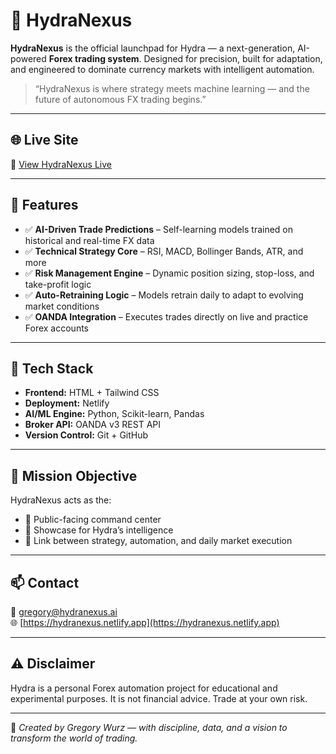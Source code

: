 # 🧠 HydraNexus

**HydraNexus** is the official launchpad for Hydra — a next-generation, AI-powered **Forex trading system**. Designed for precision, built for adaptation, and engineered to dominate currency markets with intelligent automation.

> “HydraNexus is where strategy meets machine learning — and the future of autonomous FX trading begins.”

---

## 🌐 Live Site

🔗 [View HydraNexus Live](https://hydranexus.netlify.app)

---

## 🚀 Features

- ✅ **AI-Driven Trade Predictions** – Self-learning models trained on historical and real-time FX data  
- ✅ **Technical Strategy Core** – RSI, MACD, Bollinger Bands, ATR, and more  
- ✅ **Risk Management Engine** – Dynamic position sizing, stop-loss, and take-profit logic  
- ✅ **Auto-Retraining Logic** – Models retrain daily to adapt to evolving market conditions  
- ✅ **OANDA Integration** – Executes trades directly on live and practice Forex accounts

---

## 📁 Tech Stack

- **Frontend:** HTML + Tailwind CSS  
- **Deployment:** Netlify  
- **AI/ML Engine:** Python, Scikit-learn, Pandas  
- **Broker API:** OANDA v3 REST API  
- **Version Control:** Git + GitHub

---

## 📌 Mission Objective

HydraNexus acts as the:
- 📡 Public-facing command center  
- 🧠 Showcase for Hydra’s intelligence  
- 🔗 Link between strategy, automation, and daily market execution

---

## 📫 Contact

📧 [gregory@hydranexus.ai](mailto:gregory@hydranexus.ai)  
🌐 [https://hydranexus.netlify.app](https://hydranexus.netlify.app)

---

## ⚠️ Disclaimer

Hydra is a personal Forex automation project for educational and experimental purposes. It is not financial advice. Trade at your own risk.

---

🧬 *Created by Gregory Wurz — with discipline, data, and a vision to transform the world of trading.*
